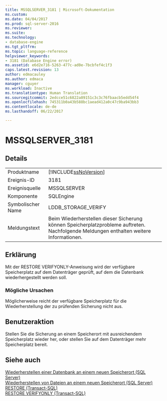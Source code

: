 ```yaml
---
title: MSSQLSERVER_3181 | Microsoft-Dokumentation
ms.custom: 
ms.date: 04/04/2017
ms.prod: sql-server-2016
ms.reviewer: 
ms.suite: 
ms.technology:
- database-engine
ms.tgt_pltfrm: 
ms.topic: language-reference
helpviewer_keywords:
- 3181 (Database Engine error)
ms.assetid: e6d2e716-5263-477c-ad0e-7bcbfef4c1f3
caps.latest.revision: 13
author: edmacauley
ms.author: edmaca
manager: cguyer
ms.workload: Inactive
ms.translationtype: Human Translation
ms.sourcegitcommit: 2edcce51c6822a89151c3c3c76fbaacb5edd54f4
ms.openlocfilehash: 745311b0a43b588bc1aead412a0c47c9ba943bb3
ms.contentlocale: de-de
ms.lasthandoff: 06/22/2017

---
```

# <a name="mssqlserver3181"></a>MSSQLSERVER_3181
  
## <a name="details"></a>Details  
  
|||  
|-|-|  
|Produktname|[!INCLUDE[ssNoVersion](../../includes/ssnoversion-md.md)]|  
|Ereignis-ID|3181|  
|Ereignisquelle|MSSQLSERVER|  
|Komponente|SQLEngine|  
|Symbolischer Name|LDDB_STORAGE_VERIFY|  
|Meldungstext|Beim Wiederherstellen dieser Sicherung können Speicherplatzprobleme auftreten. Nachfolgende Meldungen enthalten weitere Informationen.|  
  
## <a name="explanation"></a>Erklärung  
Mit der RESTORE VERIFYONLY-Anweisung wird der verfügbare Speicherplatz auf dem Datenträger geprüft, auf dem die Datenbank wiederhergestellt werden soll.  
  
### <a name="possible-causes"></a>Mögliche Ursachen  
Möglicherweise reicht der verfügbare Speicherplatz für die Wiederherstellung der zu prüfenden Sicherung nicht aus.  
  
## <a name="user-action"></a>Benutzeraktion  
Stellen Sie die Sicherung an einem Speicherort mit ausreichendem Speicherplatz wieder her, oder stellen Sie auf dem Datenträger mehr Speicherplatz bereit.  
  
## <a name="see-also"></a>Siehe auch  
[Wiederherstellen einer Datenbank an einem neuen Speicherort &#40;SQL Server&#41;](~/relational-databases/backup-restore/restore-a-database-to-a-new-location-sql-server.md)  
[Wiederherstellen von Dateien an einem neuen Speicherort &#40;SQL Server&#41;](~/relational-databases/backup-restore/restore-files-to-a-new-location-sql-server.md)  
[RESTORE &#40;Transact-SQL&#41;](~/t-sql/statements/restore-statements-transact-sql.md)  
[RESTORE VERIFYONLY &#40;Transact-SQL&#41;](~/t-sql/statements/restore-statements-verifyonly-transact-sql.md)  
  


